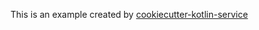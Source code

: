 This is an example created by [cookiecutter-kotlin-service](https://github.com/codereached/cookiecutter-kotlin-service) 
